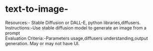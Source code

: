 # text-to-image-
Resources:- Stable Diffusion or DALL-E, python libraries,diffusers.	
Instructions:-Use stable diffusion model to generate an image from a prompt  	
Evaluation Criteria:-Parameters usage,diffusers understanding,output generation. May or may not have UI.
